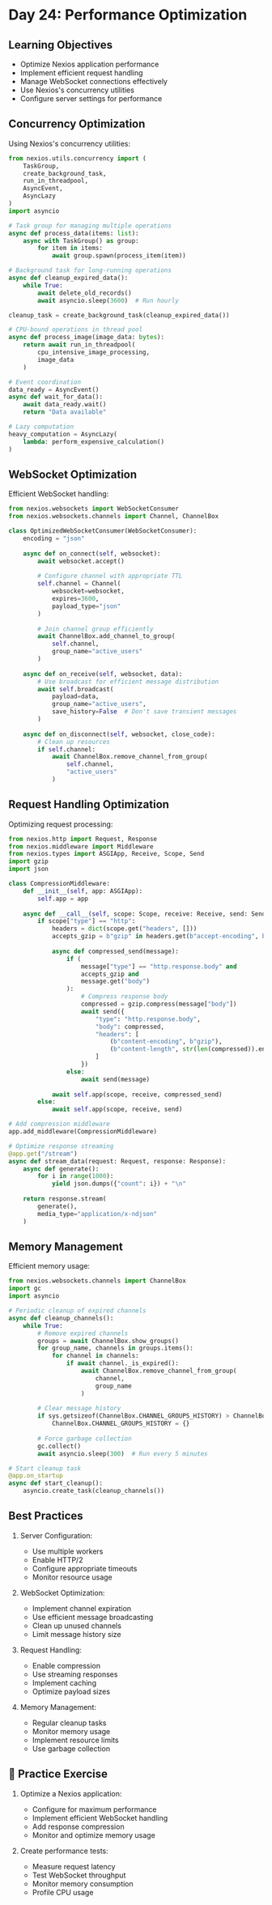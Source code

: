# Day 24: Performance Optimization

## Learning Objectives
- Optimize Nexios application performance
- Implement efficient request handling
- Manage WebSocket connections effectively
- Use Nexios's concurrency utilities
- Configure server settings for performance



## Concurrency Optimization

Using Nexios's concurrency utilities:

```python
from nexios.utils.concurrency import (
    TaskGroup,
    create_background_task,
    run_in_threadpool,
    AsyncEvent,
    AsyncLazy
)
import asyncio

# Task group for managing multiple operations
async def process_data(items: list):
    async with TaskGroup() as group:
        for item in items:
            await group.spawn(process_item(item))

# Background task for long-running operations
async def cleanup_expired_data():
    while True:
        await delete_old_records()
        await asyncio.sleep(3600)  # Run hourly

cleanup_task = create_background_task(cleanup_expired_data())

# CPU-bound operations in thread pool
async def process_image(image_data: bytes):
    return await run_in_threadpool(
        cpu_intensive_image_processing,
        image_data
    )

# Event coordination
data_ready = AsyncEvent()
async def wait_for_data():
    await data_ready.wait()
    return "Data available"

# Lazy computation
heavy_computation = AsyncLazy(
    lambda: perform_expensive_calculation()
)
```

## WebSocket Optimization

Efficient WebSocket handling:

```python
from nexios.websockets import WebSocketConsumer
from nexios.websockets.channels import Channel, ChannelBox

class OptimizedWebSocketConsumer(WebSocketConsumer):
    encoding = "json"
    
    async def on_connect(self, websocket):
        await websocket.accept()
        
        # Configure channel with appropriate TTL
        self.channel = Channel(
            websocket=websocket,
            expires=3600,
            payload_type="json"
        )
        
        # Join channel group efficiently
        await ChannelBox.add_channel_to_group(
            self.channel,
            group_name="active_users"
        )
    
    async def on_receive(self, websocket, data):
        # Use broadcast for efficient message distribution
        await self.broadcast(
            payload=data,
            group_name="active_users",
            save_history=False  # Don't save transient messages
        )
    
    async def on_disconnect(self, websocket, close_code):
        # Clean up resources
        if self.channel:
            await ChannelBox.remove_channel_from_group(
                self.channel,
                "active_users"
            )
```

## Request Handling Optimization

Optimizing request processing:

```python
from nexios.http import Request, Response
from nexios.middleware import Middleware
from nexios.types import ASGIApp, Receive, Scope, Send
import gzip
import json

class CompressionMiddleware:
    def __init__(self, app: ASGIApp):
        self.app = app
    
    async def __call__(self, scope: Scope, receive: Receive, send: Send):
        if scope["type"] == "http":
            headers = dict(scope.get("headers", []))
            accepts_gzip = b"gzip" in headers.get(b"accept-encoding", b"")
            
            async def compressed_send(message):
                if (
                    message["type"] == "http.response.body" and
                    accepts_gzip and
                    message.get("body")
                ):
                    # Compress response body
                    compressed = gzip.compress(message["body"])
                    await send({
                        "type": "http.response.body",
                        "body": compressed,
                        "headers": [
                            (b"content-encoding", b"gzip"),
                            (b"content-length", str(len(compressed)).encode())
                        ]
                    })
                else:
                    await send(message)
            
            await self.app(scope, receive, compressed_send)
        else:
            await self.app(scope, receive, send)

# Add compression middleware
app.add_middleware(CompressionMiddleware)

# Optimize response streaming
@app.get("/stream")
async def stream_data(request: Request, response: Response):
    async def generate():
        for i in range(1000):
            yield json.dumps({"count": i}) + "\n"
    
    return response.stream(
        generate(),
        media_type="application/x-ndjson"
    )
```

## Memory Management

Efficient memory usage:

```python
from nexios.websockets.channels import ChannelBox
import gc
import asyncio

# Periodic cleanup of expired channels
async def cleanup_channels():
    while True:
        # Remove expired channels
        groups = await ChannelBox.show_groups()
        for group_name, channels in groups.items():
            for channel in channels:
                if await channel._is_expired():
                    await ChannelBox.remove_channel_from_group(
                        channel,
                        group_name
                    )
        
        # Clear message history
        if sys.getsizeof(ChannelBox.CHANNEL_GROUPS_HISTORY) > ChannelBox.HISTORY_SIZE:
            ChannelBox.CHANNEL_GROUPS_HISTORY = {}
        
        # Force garbage collection
        gc.collect()
        await asyncio.sleep(300)  # Run every 5 minutes

# Start cleanup task
@app.on_startup
async def start_cleanup():
    asyncio.create_task(cleanup_channels())
```

## Best Practices

1. Server Configuration:
   - Use multiple workers
   - Enable HTTP/2
   - Configure appropriate timeouts
   - Monitor resource usage

2. WebSocket Optimization:
   - Implement channel expiration
   - Use efficient message broadcasting
   - Clean up unused channels
   - Limit message history size

3. Request Handling:
   - Enable compression
   - Use streaming responses
   - Implement caching
   - Optimize payload sizes

4. Memory Management:
   - Regular cleanup tasks
   - Monitor memory usage
   - Implement resource limits
   - Use garbage collection

## 📝 Practice Exercise

1. Optimize a Nexios application:
   - Configure for maximum performance
   - Implement efficient WebSocket handling
   - Add response compression
   - Monitor and optimize memory usage

2. Create performance tests:
   - Measure request latency
   - Test WebSocket throughput
   - Monitor memory consumption
   - Profile CPU usage
